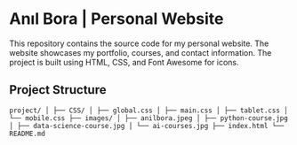 # Anıl Bora | Personal Website

This repository contains the source code for my personal website. The website showcases my portfolio, courses, and contact information. The project is built using HTML, CSS, and Font Awesome for icons.

## Project Structure

``
  project/
  │
  ├── CSS/
  │ ├── global.css
  │ ├── main.css
  │ ├── tablet.css
  │ └── mobile.css
  ├── images/
  │ ├── anilbora.jpeg
  │ ├── python-course.jpg
  │ ├── data-science-course.jpg
  │ └── ai-courses.jpg
  ├── index.html
  └── README.md
``

